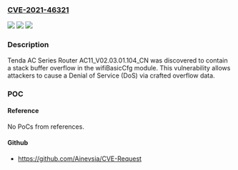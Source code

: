### [CVE-2021-46321](https://cve.mitre.org/cgi-bin/cvename.cgi?name=CVE-2021-46321)
![](https://img.shields.io/static/v1?label=Product&message=n%2Fa&color=blue)
![](https://img.shields.io/static/v1?label=Version&message=n%2Fa&color=blue)
![](https://img.shields.io/static/v1?label=Vulnerability&message=n%2Fa&color=brighgreen)

### Description

Tenda AC Series Router AC11_V02.03.01.104_CN was discovered to contain a stack buffer overflow in the wifiBasicCfg module. This vulnerability allows attackers to cause a Denial of Service (DoS) via crafted overflow data.

### POC

#### Reference
No PoCs from references.

#### Github
- https://github.com/Ainevsia/CVE-Request

